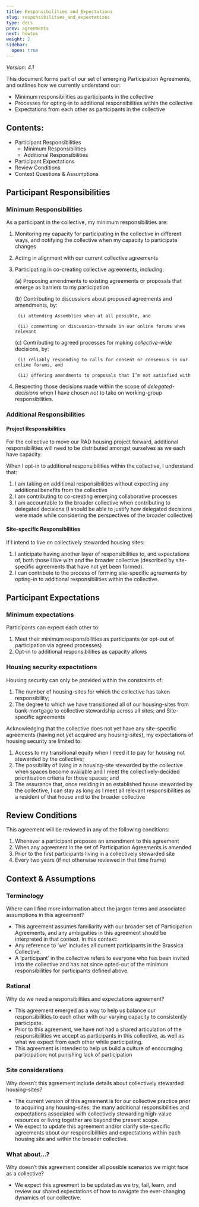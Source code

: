 ```yaml
---
title: Responsibilities and Expectations
slug: responsibilities_and_expectations
type: docs
prev: agreements
next: howtos
weight: 2
sidebar:
  open: true
---
```


*Version: 4.1*

This document forms part of our set of emerging Participation Agreements, and outlines how we currently understand our:
* Minimum responsibilities as participants in the collective 
* Processes for opting-in to additional responsibilities within the collective 
* Expectations from each other as participants in the collective

## Contents: 
* Participant Responsibilities
    * Minimum Responsibilities
    * Additional Responsibilities
* Participant Expectations
* Review Conditions
* Context Questions & Assumptions

## Participant Responsibilities
### Minimum Responsibilities
As a participant in the collective, my minimum responsibilities are:
1. Monitoring my capacity for participating in the collective in different ways, and notifying the collective when my capacity to participate changes
2. Acting in alignment with our current collective agreements   
3. Participating in co-creating collective agreements, including: 

   (a) Proposing amendments to existing agreements or proposals that emerge as barriers to my participation

   (b) Contributing to discussions about proposed agreements and amendments, by:

        (i) attending Assemblies when at all possible, and 

        (ii) commenting on discussion-threads in our online forums when relevant

    (c) Contributing to agreed processes for making *collective-wide* decisions, by: 

        (i) reliably responding to calls for consent or consensus in our online forums, and

        (ii) offering amendments to proposals that I’m not satisfied with

4. Respecting those decisions made within the scope of *delegated-decisions* when I have chosen *not* to take on working-group responsibilities. 

### Additional Responsibilities

#### Project Responsibilities 
For the collective to move our RAD housing project forward, additional responsibilities will need to be distributed amongst ourselves as we each have capacity. 

When I opt-in to additional responsibilities within the collective, I understand that: 
1. I am taking on additional responsibilities without expecting any additional benefits from the collective 
2. I am contributing to co-creating emerging collaborative processes
3. I am accountable to the broader collective when contributing to delegated decisions (I should be able to justify how delegated decisions were made while considering the perspectives of the broader collective)

#### Site-specific Responsibilities
If I intend to live on collectively stewarded housing sites: 
1. I anticipate having another layer of responsibilities to, and expectations of, both those I live with and the broader collective (described by site-specific agreements that have not yet been formed). 
2. I can contribute to the process of forming site-specific agreements by opting-in to additional responsibilities within the collective. 


## Participant Expectations

### Minimum expectations
Participants can expect each other to: 
1. Meet their minimum responsibilities as participants (or opt-out of participation via agreed processes) 
2. Opt-in to additional responsibilities as capacity allows 

### Housing security expectations
Housing security can only be provided within the constraints of: 
1. The number of housing-sites for which the collective has taken responsibility; 
2. The degree to which we have transitioned all of our housing-sites from bank-mortgage to collective stewardship across all sites; and 
Site-specific agreements 

Acknowledging that the collective does not yet have any site-specific agreements (having not yet acquired any housing-sites), my expectations of housing security are limited to:
1. Access to my transitional equity when I need it to pay for housing not stewarded by the collective;
2. The possibility of living in a housing-site stewarded by the collective when spaces become available and I meet the collectively-decided prioritisation criteria for those spaces; and 
3. The assurance that, once residing in an established house stewarded by the collective, I can stay as long as I meet all relevant responsibilities as a resident of that house and to the broader collective 

## Review Conditions
This agreement will be reviewed in any of the following conditions: 
1. Whenever a participant proposes an amendment to this agreement
2. When any agreement in the set of Participation Agreements is amended
3. Prior to the first participants living in a collectively stewarded site
4. Every two years (if not otherwise reviewed in that time frame)


## Context & Assumptions

### Terminology
Where can I find more information about the jargon terms and associated assumptions in this agreement? 
* This agreement assumes familiarity with our broader set of Participation Agreements, and any ambiguities in this agreement should be interpreted in that context. In this context: 
* Any reference to ‘we’ includes all current participants in the Brassica Collective.  
* A ‘participant’ in the collective refers to everyone who has been invited into the collective and has not since opted-out of the minimum responsibilities for participants defined above.

### Rational
Why do we need a responsibilities and expectations agreement?
* This agreement emerged as a way to help us balance our responsibilities to each other with our varying capacity to consistently participate. 
* Prior to this agreement, we have not had a shared articulation of the responsibilities we accept as participants in this collective, as well as what we expect from each other while participating. 
* This agreement is intended to help us build a culture of encouraging participation; not punishing lack of participation

### Site considerations
Why doesn’t this agreement include details about collectively stewarded housing-sites?
* The current version of this agreement is for our collective practice prior to acquiring any housing-sites; the many additional responsibilities and expectations associated with collectively stewarding high-value resources or living together are beyond the present scope. 
* We expect to update this agreement and/or clarify site-specific agreements about our responsibilities and expectations within each housing site and within the broader collective. 

### What about...?
Why doesn’t this agreement consider all possible scenarios we might face as a collective? 
* We expect this agreement to be updated as we try, fail, learn, and review our shared expectations of how to navigate the ever-changing dynamics of our collective. 
